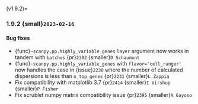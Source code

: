 (v1.9.2)=
### 1.9.2 {small}`2023-02-16`

#### Bug fixes

* {func}`~scanpy.pp.highly_variable_genes` `layer` argument now works in tandem with `batches` {pr}`2302` {smaller}`D Schaumont`
* {func}`~scanpy.pp.highly_variable_genes` with `flavor='cell_ranger'` now handles the case in {issue}`2230` where the number of calculated dispersions is less than `n_top_genes` {pr}`2231` {smaller}`L Zappia`
* Fix compatibility with matplotlib 3.7 {pr}`2414` {smaller}`I Virshup` {smaller}`P Fisher`
* Fix scrublet numpy matrix compatibility issue {pr}`2395` {smaller}`A Gayoso`
